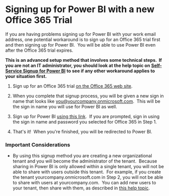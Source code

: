 ﻿<properties 
   pageTitle="Signing up for Power BI with a new Office 365 Trial"
   description="Signing up for Power BI with a new Office 365 Trial"
   services="powerbi" 
   documentationCenter="" 
   authors="pcw3187" 
   manager="mblythe" 
   editor=""
   tags=""/>
 
<tags
   ms.service="powerbi"
   ms.devlang="NA"
   ms.topic="article"
   ms.tgt_pltfrm="NA"
   ms.workload="powerbi"
   ms.date="10/14/2015"
   ms.author="v-pawrig"/>
# Signing up for Power BI with a new Office 365 Trial

If you are having problems signing up for Power BI with your work email address, one potential workaround is to sign up for an Office 365 trial first and then signing up for Power BI.  You will be able to use Power BI even after the Office 365 trial expires.

**This is an advanced setup method that involves some technical steps.  If you are not an IT administrator, you should look at the help topic on** [**Self-Service Signup for Power BI**](powerbi-service-self-service-signup-for-power-bi.md) **to see if any other workaround applies to your situation first.**

1.  Sign up for an Office 365 trial [on the Office 365 web site](https://go.microsoft.com/fwlink/p/?LinkID=403802).

2.  When you complete that signup process, you will be given a new sign in name that looks like you@yourcompany.onmicrosoft.com.  This will be the sign in name you will use for Power BI as well.

3.  Sign up for Power BI [using this link](https://portal.office.com/Start/Confirm?Sku=a403ebcc-fae0-4ca2-8c8c-7a907fd6c235&ru=https%3A%2F%2Fapp.powerbi.com%3FredirectedFromSignup%3D1%26noSignUpCheck%3D1).  If you are prompted, sign in using the sign in name and password you selected for Office 365 in Step 1.

4.  That's it!  When you're finished, you will be redirected to Power BI.

### Important Considerations

-   By using this signup method you are creating a new organizational tenant and you will become the administrator of the tenant.  Because sharing in Power BI is only allowed within a single tenant, you will not be able to share with users outside this tenant.  For example, if you create the tenant yourcompany.onmicrosoft.com in Step 2, you will not be able to share with users at yourcompany.com.  You can add new users to your tenant, then share with them, as described in [this help topic](https://support.office.com/en-sg/article/Add-users-individually-to-Office-365---Admin-Help-1970f7d6-03b5-442f-b385-5880b9c256ec?ui=en-US&rs=en-SG&ad=SG).

